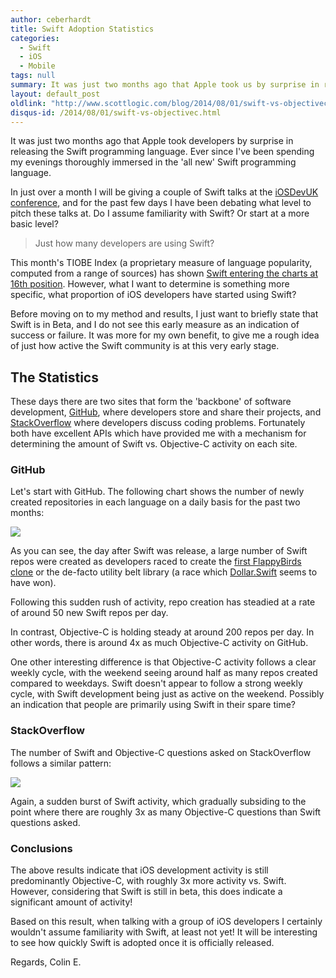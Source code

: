 ```yaml
---
author: ceberhardt
title: Swift Adoption Statistics
categories:
  - Swift
  - iOS
  - Mobile
tags: null
summary: It was just two months ago that Apple took us by surprise in releasing the Swift programming language. This blog post reflects on the first few months of Swift adoption.
layout: default_post
oldlink: "http://www.scottlogic.com/blog/2014/08/01/swift-vs-objectivec.html"
disqus-id: /2014/08/01/swift-vs-objectivec.html
---
```



It was just two months ago that Apple took developers by surprise in releasing the Swift programming language. Ever since I've been spending my evenings thoroughly immersed in the 'all new' Swift programming language.

In just over a month I will be giving a couple of Swift talks at the [iOSDevUK conference](http://www.iosdevuk.com/), and for the past few days I have been debating what level to pitch these talks at. Do I assume familiarity with Swift? Or start at a more basic level?

> Just how many developers are using Swift?

This month's TIOBE Index (a proprietary measure of language popularity, computed from a range of sources) has shown [Swift entering the charts at 16th position](http://www.tiobe.com/index.php/content/paperinfo/tpci/index.html). However, what I want to determine is something more specific, what proportion of iOS developers have started using Swift?

Before moving on to my method and results, I just want to briefly state that Swift is in Beta, and I do not see this early measure as an indication of success or failure. It was more for my own benefit, to give me a rough idea of just how active the Swift community is at this very early stage.

## The Statistics

These days there are two sites that form the 'backbone' of software development, [GitHub](https://github.com/), where developers store and share their projects, and [StackOverflow](http://stackoverflow.com/) where developers discuss coding problems. Fortunately both have excellent APIs which have provided me with a mechanism for determining the amount of Swift vs. Objective-C activity on each site.

### GitHub

Let's start with GitHub. The following chart shows the number of newly created repositories in each language on a daily basis for the past two months:

<img src="{{ site.github.url }}/ceberhardt/assets/SwiftAdoption/GithubRepos.png" />

As you can see, the day after Swift was release, a large number of Swift repos were created as developers raced to create the [first FlappyBirds clone](https://github.com/fullstackio/FlappySwift) or the de-facto utility belt library (a race which [Dollar.Swift](https://github.com/ankurp/Dollar.swift) seems to have won).

Following this sudden rush of activity, repo creation has steadied at a rate of around 50 new Swift repos per day.

In contrast, Objective-C is holding steady at around 200 repos per day. In other words, there is around 4x as much Objective-C activity on GitHub.

One other interesting difference is that Objective-C activity follows a clear weekly cycle, with the weekend seeing around half as many repos created compared to weekdays. Swift doesn't appear to follow a strong weekly cycle, with Swift development being just as active on the weekend. Possibly an indication that people are primarily using Swift in their spare time?

### StackOverflow

The number of Swift and Objective-C questions asked on StackOverflow follows a similar pattern:

<img src="{{ site.github.url }}/ceberhardt/assets/SwiftAdoption/SwiftQuestions.png" />

Again, a sudden burst of Swift activity, which gradually subsiding to the point where there are roughly 3x as many Objective-C questions than Swift questions asked.

### Conclusions

The above results indicate that iOS development activity is still predominantly Objective-C, with roughly 3x more activity vs. Swift. However, considering that Swift is still in beta, this does indicate a significant amount of activity!

Based on this result, when talking with a group of iOS developers I certainly wouldn't assume familiarity with Swift, at least not yet! It will be interesting to see how quickly Swift is adopted once it is officially released.

Regards, Colin E.
